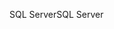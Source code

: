 <span data-ttu-id="c33d4-101">SQL Server</span><span class="sxs-lookup"><span data-stu-id="c33d4-101">SQL Server</span></span>